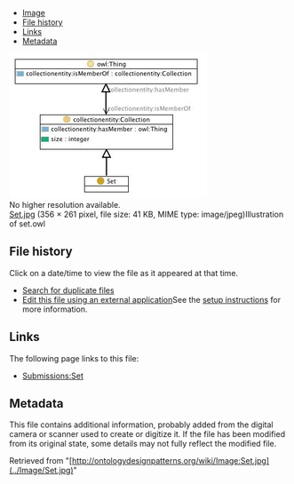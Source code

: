 * [Image](../Image/Set.jpg#file)
* [File history](../Image/Set.jpg#filehistory)
* [Links](../Image/Set.jpg#filelinks)
* [Metadata](../Image/Set.jpg#metadata)

[![Image:Set.jpg](../images/1/15/Set.jpg)](../images/1/15/Set.jpg)  
No higher resolution available.  
[Set.jpg](../images/1/15/Set.jpg)‎ (356 × 261 pixel, file size: 41 KB, MIME type: image/jpeg)Illustration of set.owl




## File history

Click on a date/time to view the file as it appeared at that time.



  
* [Search for duplicate files](http://ontologydesignpatterns.org/wiki/Special:FileDuplicateSearch/Set.jpg "Special:FileDuplicateSearch/Set.jpg")
* [Edit this file using an external application](http://ontologydesignpatterns.org/wiki/index.php?title=Image:Set.jpg&action=edit&externaledit=true&mode=file "Image:Set.jpg")See the [setup instructions](http://www.mediawiki.org/wiki/Manual:External_editors "http://www.mediawiki.org/wiki/Manual:External_editors") for more information.

## Links



The following page links to this file:


* [Submissions:Set](../Submissions/Set "Submissions:Set")

## Metadata


This file contains additional information, probably added from the digital camera or scanner used to create or digitize it.
If the file has been modified from its original state, some details may not fully reflect the modified file.




Retrieved from "[http://ontologydesignpatterns.org/wiki/Image:Set.jpg](../Image/Set.jpg)"